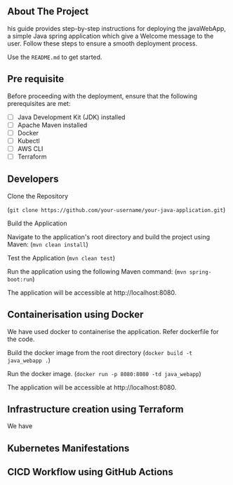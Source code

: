 ## About The Project

his guide provides step-by-step instructions for deploying the javaWebApp, a simple Java spring application which give a Welcome message to the user. Follow these steps to ensure a smooth deployment process.

Use the `README.md` to get started.

## Pre requisite
Before proceeding with the deployment, ensure that the following prerequisites are met:

- [ ] Java Development Kit (JDK) installed
- [ ] Apache Maven installed
- [ ] Docker
- [ ] Kubectl
- [ ] AWS CLI
- [ ] Terraform

## Developers
Clone the Repository

(` git clone https://github.com/your-username/your-java-application.git `)

Build the Application

Navigate to the application's root directory and build the project using Maven:
(` mvn clean install `)

Test the Application 
(` mvn clean test `)

Run the application using the following Maven command:
(` mvn spring-boot:run `)

The application will be accessible at http://localhost:8080.


## Containerisation using Docker

We have used docker to containerise the application. Refer dockerfile for the code.

Build the docker image from the root directory
(` docker build -t java_webapp . `)

Run the docker image.
(` docker run -p 8080:8080 -td java_webapp `)

The application will be accessible at http://localhost:8080.

## Infrastructure creation using Terraform 
We have 

## Kubernetes Manifestations

## CICD Workflow using GitHub Actions
